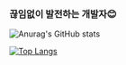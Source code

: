### 끊임없이 발전하는 개발자😊

<!--
**https://github.com/anuraghazra/github-readme-stats/blob/master/docs/readme_kr.md
**Hooneats/Hooneats** is a ✨ _special_ ✨ repository because its `README.md` (this file) appears on your GitHub profile.

Here are some ideas to get you started:

- 🔭 I’m currently working on ...
- 🌱 I’m currently learning ...
- 👯 I’m looking to collaborate on ...
- 🤔 I’m looking for help with ...
- 💬 Ask me about ...
- 📫 How to reach me: ...
- 😄 Pronouns: ...
- ⚡ Fun fact: ...
-->

<!-- 총 커밋 수에 비공개 기여도 (private contribs) 수 추가하기 -->
<!-- 아이콘 표시하기 -->
![Anurag's GitHub stats](https://github-readme-stats.vercel.app/api?username=Hooneats&show_icons=true&count_private=true&hide=Total_Issues)

[![Top Langs](https://github-readme-stats.vercel.app/api/top-langs/?username=Hooneats&layout=compact&hide=TeX,css,html)](https://github.com/Hooneats)






